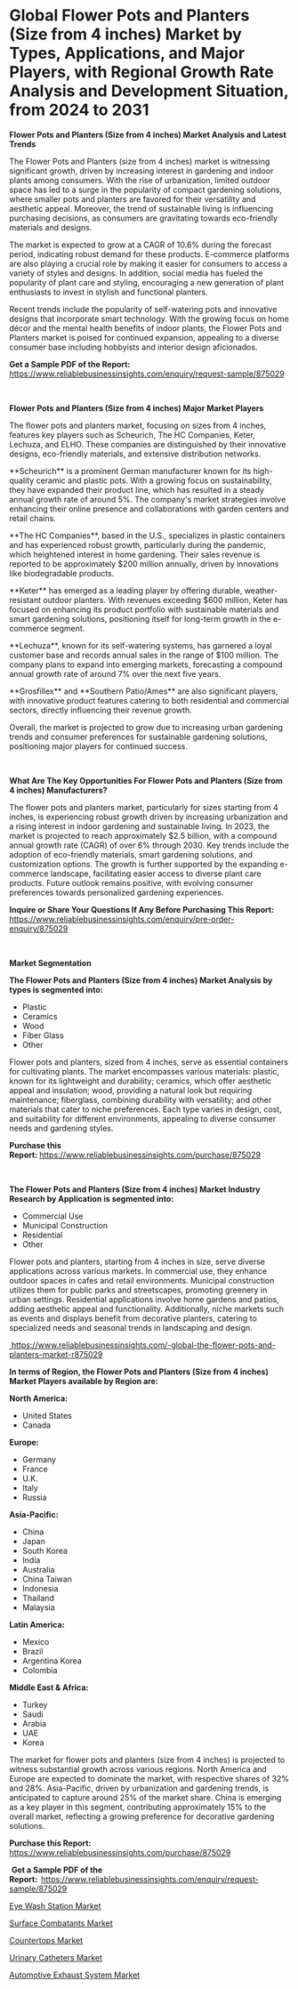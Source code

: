 <p><h1>Global Flower Pots and Planters (Size from 4 inches) Market by Types, Applications, and Major Players, with Regional Growth Rate Analysis and Development Situation, from 2024 to 2031</h1></p><p><strong>Flower Pots and Planters (Size from 4 inches) Market Analysis and Latest Trends</strong></p>
<p><p>The Flower Pots and Planters (size from 4 inches) market is witnessing significant growth, driven by increasing interest in gardening and indoor plants among consumers. With the rise of urbanization, limited outdoor space has led to a surge in the popularity of compact gardening solutions, where smaller pots and planters are favored for their versatility and aesthetic appeal. Moreover, the trend of sustainable living is influencing purchasing decisions, as consumers are gravitating towards eco-friendly materials and designs.</p><p>The market is expected to grow at a CAGR of 10.6% during the forecast period, indicating robust demand for these products. E-commerce platforms are also playing a crucial role by making it easier for consumers to access a variety of styles and designs. In addition, social media has fueled the popularity of plant care and styling, encouraging a new generation of plant enthusiasts to invest in stylish and functional planters.</p><p>Recent trends include the popularity of self-watering pots and innovative designs that incorporate smart technology. With the growing focus on home décor and the mental health benefits of indoor plants, the Flower Pots and Planters market is poised for continued expansion, appealing to a diverse consumer base including hobbyists and interior design aficionados.</p></p>
<p><strong>Get a Sample PDF of the Report:&nbsp;</strong> <a href="https://www.reliablebusinessinsights.com/enquiry/request-sample/875029">https://www.reliablebusinessinsights.com/enquiry/request-sample/875029</a></p>
<p>&nbsp;</p>
<p><strong>Flower Pots and Planters (Size from 4 inches) Major Market Players</strong></p>
<p><p>The flower pots and planters market, focusing on sizes from 4 inches, features key players such as Scheurich, The HC Companies, Keter, Lechuza, and ELHO. These companies are distinguished by their innovative designs, eco-friendly materials, and extensive distribution networks.</p><p>**Scheurich** is a prominent German manufacturer known for its high-quality ceramic and plastic pots. With a growing focus on sustainability, they have expanded their product line, which has resulted in a steady annual growth rate of around 5%. The company's market strategies involve enhancing their online presence and collaborations with garden centers and retail chains.</p><p>**The HC Companies**, based in the U.S., specializes in plastic containers and has experienced robust growth, particularly during the pandemic, which heightened interest in home gardening. Their sales revenue is reported to be approximately $200 million annually, driven by innovations like biodegradable products.</p><p>**Keter** has emerged as a leading player by offering durable, weather-resistant outdoor planters. With revenues exceeding $600 million, Keter has focused on enhancing its product portfolio with sustainable materials and smart gardening solutions, positioning itself for long-term growth in the e-commerce segment.</p><p>**Lechuza**, known for its self-watering systems, has garnered a loyal customer base and records annual sales in the range of $100 million. The company plans to expand into emerging markets, forecasting a compound annual growth rate of around 7% over the next five years.</p><p>**Grosfillex** and **Southern Patio/Ames** are also significant players, with innovative product features catering to both residential and commercial sectors, directly influencing their revenue growth.</p><p>Overall, the market is projected to grow due to increasing urban gardening trends and consumer preferences for sustainable gardening solutions, positioning major players for continued success.</p></p>
<p>&nbsp;</p>
<p><strong>What Are The Key Opportunities For Flower Pots and Planters (Size from 4 inches) Manufacturers?</strong></p>
<p><p>The flower pots and planters market, particularly for sizes starting from 4 inches, is experiencing robust growth driven by increasing urbanization and a rising interest in indoor gardening and sustainable living. In 2023, the market is projected to reach approximately $2.5 billion, with a compound annual growth rate (CAGR) of over 6% through 2030. Key trends include the adoption of eco-friendly materials, smart gardening solutions, and customization options. The growth is further supported by the expanding e-commerce landscape, facilitating easier access to diverse plant care products. Future outlook remains positive, with evolving consumer preferences towards personalized gardening experiences.</p></p>
<p><strong>Inquire or Share Your Questions If Any Before Purchasing This Report:</strong> <a href="https://www.reliablebusinessinsights.com/enquiry/pre-order-enquiry/875029">https://www.reliablebusinessinsights.com/enquiry/pre-order-enquiry/875029</a></p>
<p>&nbsp;</p>
<p><strong>Market Segmentation</strong></p>
<p><strong>The Flower Pots and Planters (Size from 4 inches) Market Analysis by types is segmented into:</strong></p>
<p><ul><li>Plastic</li><li>Ceramics</li><li>Wood</li><li>Fiber Glass</li><li>Other</li></ul></p>
<p><p>Flower pots and planters, sized from 4 inches, serve as essential containers for cultivating plants. The market encompasses various materials: plastic, known for its lightweight and durability; ceramics, which offer aesthetic appeal and insulation; wood, providing a natural look but requiring maintenance; fiberglass, combining durability with versatility; and other materials that cater to niche preferences. Each type varies in design, cost, and suitability for different environments, appealing to diverse consumer needs and gardening styles.</p></p>
<p><strong>Purchase this Report:&nbsp;</strong><a href="https://www.reliablebusinessinsights.com/purchase/875029">https://www.reliablebusinessinsights.com/purchase/875029</a></p>
<p>&nbsp;</p>
<p><strong>The Flower Pots and Planters (Size from 4 inches) Market Industry Research by Application is segmented into:</strong></p>
<p><ul><li>Commercial Use</li><li>Municipal Construction</li><li>Residential</li><li>Other</li></ul></p>
<p><p>Flower pots and planters, starting from 4 inches in size, serve diverse applications across various markets. In commercial use, they enhance outdoor spaces in cafes and retail environments. Municipal construction utilizes them for public parks and streetscapes, promoting greenery in urban settings. Residential applications involve home gardens and patios, adding aesthetic appeal and functionality. Additionally, niche markets such as events and displays benefit from decorative planters, catering to specialized needs and seasonal trends in landscaping and design.</p></p>
<p><a href="https://www.reliablebusinessinsights.com/-global-the-flower-pots-and-planters-market-r875029">&nbsp;https://www.reliablebusinessinsights.com/-global-the-flower-pots-and-planters-market-r875029</a></p>
<p><strong>In terms of Region, the Flower Pots and Planters (Size from 4 inches) Market Players available by Region are:</strong></p>
<p>
    <p> <strong> North America: </strong>
        <ul>
            <li>United States</li>
            <li>Canada</li>
        </ul>
        </p> 
    <p> <strong> Europe: </strong>
        <ul>
            <li>Germany</li>
            <li>France</li>
            <li>U.K.</li>
            <li>Italy</li>
            <li>Russia</li>
        </ul>
        </p> 
    <p> <strong> Asia-Pacific: </strong>
        <ul>
            <li>China</li>
            <li>Japan</li>
            <li>South Korea</li>
            <li>India</li>
            <li>Australia</li>
            <li>China Taiwan</li>
            <li>Indonesia</li>
            <li>Thailand</li>
            <li>Malaysia</li>
        </ul>
        </p> 
    <p> <strong> Latin America: </strong>
        <ul>
            <li>Mexico</li>
            <li>Brazil</li>
            <li>Argentina Korea</li>
            <li>Colombia</li>
        </ul>
        </p> 
    <p> <strong> Middle East & Africa: </strong>
        <ul>
            <li>Turkey</li>
            <li>Saudi</li>
            <li>Arabia</li>
            <li>UAE</li>
            <li>Korea</li>
        </ul>
    </p>
    </p>
<p><p>The market for flower pots and planters (size from 4 inches) is projected to witness substantial growth across various regions. North America and Europe are expected to dominate the market, with respective shares of 32% and 28%. Asia-Pacific, driven by urbanization and gardening trends, is anticipated to capture around 25% of the market share. China is emerging as a key player in this segment, contributing approximately 15% to the overall market, reflecting a growing preference for decorative gardening solutions.</p></p>
<p><strong>Purchase this Report: </strong><a href="https://www.reliablebusinessinsights.com/purchase/875029">https://www.reliablebusinessinsights.com/purchase/875029</a></p>
<p>&nbsp;<strong>Get a Sample PDF of the Report:&nbsp;&nbsp;</strong><a href="https://www.reliablebusinessinsights.com/enquiry/request-sample/875029">https://www.reliablebusinessinsights.com/enquiry/request-sample/875029</a></p>
<p><strong></strong></p>
<p><p><a href="https://www.linkedin.com/pulse/eye-wash-station-market-overview-regional-outlook-competitive-q0xmc?trackingId=LqvJOkjWSGiP82t7UESU2g%3D%3D">Eye Wash Station Market</a></p><p><a href="https://www.linkedin.com/pulse/global-surface-combatants-market-sector2024-2031-metrics-dhyyc?trackingId=v%2BCHqynaRQyQQuiz9TejUg%3D%3D">Surface Combatants Market</a></p><p><a href="https://www.linkedin.com/pulse/countertops-market-global-regional-analysis-focus-region-5ocoe?trackingId=o%2BI%2Fji2pTpa3fovIT7sdhw%3D%3D">Countertops Market</a></p><p><a href="https://www.linkedin.com/pulse/urinary-catheters-market-industry-trends-forecast-period-from-jlfoc?trackingId=5jj5wtliTdGl%2FuQUHIE2bQ%3D%3D">Urinary Catheters Market</a></p><p><a href="https://www.linkedin.com/pulse/emerging-automotive-exhaust-system-market-opportunities-analysis-wlhec?trackingId=T9gHDu3IRwyn%2FH0TU0pLow%3D%3D">Automotive Exhaust System Market</a></p></p>